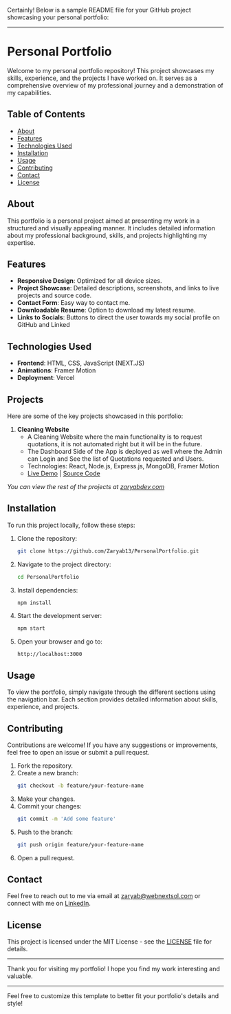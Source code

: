 Certainly! Below is a sample README file for your GitHub project showcasing your personal portfolio:

---

# Personal Portfolio

Welcome to my personal portfolio repository! This project showcases my skills, experience, and the projects I have worked on. It serves as a comprehensive overview of my professional journey and a demonstration of my capabilities.

## Table of Contents

- [About](#about)
- [Features](#features)
- [Technologies Used](#technologies-used)
- [Installation](#installation)
- [Usage](#usage)
- [Contributing](#contributing)
- [Contact](#contact)
- [License](#license)

## About

This portfolio is a personal project aimed at presenting my work in a structured and visually appealing manner. It includes detailed information about my professional background, skills, and projects highlighting my expertise.

## Features

- **Responsive Design**: Optimized for all device sizes.
- **Project Showcase**: Detailed descriptions, screenshots, and links to live projects and source code.
- **Contact Form**: Easy way to contact me.
- **Downloadable Resume**: Option to download my latest resume.
- **Links to Socials**: Buttons to direct the user towards my social profile on GitHub and Linked

## Technologies Used

- **Frontend**: HTML, CSS, JavaScript (NEXT.JS)
- **Animations**: Framer Motion
- **Deployment**: Vercel

## Projects

Here are some of the key projects showcased in this portfolio:

1. **Cleaning Website**
   - A Cleaning Website where the main functionality is to request quotations, it is not automated right but it will be in the future.
   - The Dashboard Side of the App is deployed as well where the Admin can Login and See the list of Quotations requested and Users.
   - Technologies: React, Node.js, Express.js, MongoDB, Framer Motion
   - [Live Demo](#) | [Source Code](#)
 
  *You can view the rest of the projects at [zaryabdev.com](https://zaryabdev.com/)*

## Installation

To run this project locally, follow these steps:

1. Clone the repository:
   ```bash
   git clone https://github.com/Zaryab13/PersonalPortfolio.git
   ```

2. Navigate to the project directory:
   ```bash
   cd PersonalPortfolio
   ```

3. Install dependencies:
   ```bash
   npm install
   ```

4. Start the development server:
   ```bash
   npm start
   ```

5. Open your browser and go to:
   ```
   http://localhost:3000
   ```

## Usage

To view the portfolio, simply navigate through the different sections using the navigation bar. Each section provides detailed information about skills, experience, and projects.

## Contributing

Contributions are welcome! If you have any suggestions or improvements, feel free to open an issue or submit a pull request.

1. Fork the repository.
2. Create a new branch:
   ```bash
   git checkout -b feature/your-feature-name
   ```
3. Make your changes.
4. Commit your changes:
   ```bash
   git commit -m 'Add some feature'
   ```
5. Push to the branch:
   ```bash
   git push origin feature/your-feature-name
   ```
6. Open a pull request.

## Contact

Feel free to reach out to me via email at zaryab@webnextsol.com or connect with me on [LinkedIn](www.linkedin.com/in/zaryab-khan-fullstack).

## License

This project is licensed under the MIT License - see the [LICENSE](LICENSE) file for details.

---

Thank you for visiting my portfolio! I hope you find my work interesting and valuable.

---

Feel free to customize this template to better fit your portfolio's details and style!

